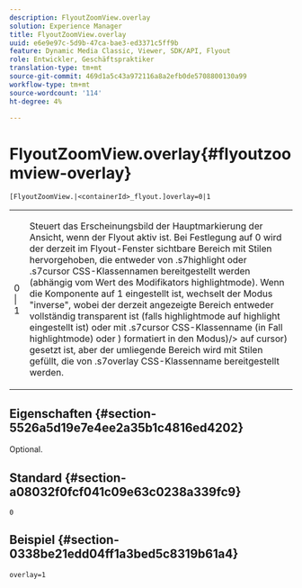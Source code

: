 ```yaml
---
description: FlyoutZoomView.overlay
solution: Experience Manager
title: FlyoutZoomView.overlay
uuid: e6e9e97c-5d9b-47ca-bae3-ed3371c5ff9b
feature: Dynamic Media Classic, Viewer, SDK/API, Flyout
role: Entwickler, Geschäftspraktiker
translation-type: tm+mt
source-git-commit: 469d1a5c43a972116a8a2efb0de5708800130a99
workflow-type: tm+mt
source-wordcount: '114'
ht-degree: 4%

---
```



# FlyoutZoomView.overlay{#flyoutzoomview-overlay}

`[FlyoutZoomView.|<containerId>_flyout.]overlay=0|1`

<table id="table_D052090D052D4273B37872C0C7E09E4B"> 
 <tbody> 
  <tr> 
   <td colname="col1"> <p><span class="codeph"> 0 | 1</span> </p> </td> 
   <td colname="col2"> <p> Steuert das Erscheinungsbild der Hauptmarkierung der Ansicht, wenn der Flyout aktiv ist. Bei Festlegung auf <span class="codeph"> 0</span> wird der derzeit im Flyout-Fenster sichtbare Bereich mit Stilen hervorgehoben, die entweder von <span class="codeph"> .s7highlight</span> oder <span class="codeph"> .s7cursor</span> CSS-Klassennamen bereitgestellt werden (abhängig vom Wert des Modifikators <span class="codeph"> highlightmode</span>). Wenn die Komponente auf <span class="codeph"> 1</span> eingestellt ist, wechselt der Modus "inverse", wobei der derzeit angezeigte Bereich entweder vollständig transparent ist (falls <span class="codeph"> highlightmode</span> auf <span class="codeph"> highlight</span> eingestellt ist) oder mit <span class="codeph"> .s7cursor</span> CSS-Klassenname (in Fall <span class="codeph"> highlightmode</span>) oder ) formatiert in den Modus)/&gt; auf <span class="codeph"> cursor</span>) gesetzt ist, aber der umliegende Bereich wird mit Stilen gefüllt, die von <span class="codeph"> .s7overlay</span> CSS-Klassenname bereitgestellt werden. </p> </td> 
  </tr> 
 </tbody> 
</table>

## Eigenschaften {#section-5526a5d19e7e4ee2a35b1c4816ed4202}

Optional.

## Standard {#section-a08032f0fcf041c09e63c0238a339fc9}

`0`

## Beispiel {#section-0338be21edd04ff1a3bed5c8319b61a4}

`overlay=1`
